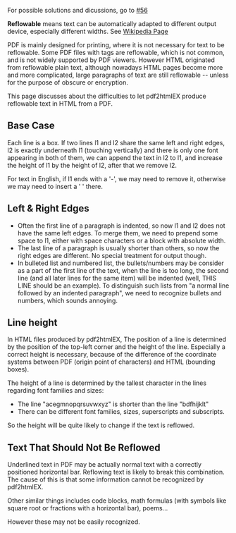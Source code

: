 For possible solutions and dicussions, go to [#56](https://github.com/coolwanglu/pdf2htmlEX/issues/56)

**Reflowable** means text can be automatically adapted to different output device, especially different widths. See [Wikipedia Page](http://en.wikipedia.org/wiki/Reflowable_document)

PDF is mainly designed for printing, where it is not necessary for text to be reflowable. Some PDF files with tags are reflowable, which is not common, and is not widely supported by PDF viewers. However HTML originated from reflowable plain text, although nowadays HTML pages become more and more complicated, large paragraphs of text are still reflowable -- unless for the purpose of obscure or encryption.

This page discusses about the difficulties to let pdf2htmlEX produce reflowable text in HTML from a PDF.

## Base Case

Each line is a box. If two lines l1 and l2 share the same left and right edges, l2 is exactly underneath l1 (touching vertically) and there is only one font appearing in both of them, we can append the text in l2 to l1, and increase the height of l1 by the height of l2, after that we remove l2.

For text in English, if l1 ends with a '-', we may need to remove it, otherwise we may need to insert a ' ' there.

## Left & Right Edges

 - Often the first line of a paragraph is indented, so now l1 and l2 does not have the same left edges. To merge them, we need to prepend some space to l1, either with space characters or a block with absolute width.
 - The last line of a paragraph is usually shorter than others, so now the right edges are different. No special treatment for output though.
 - In bulleted list and numbered list, the bullets/numbers may be consider as a part of the first line of the text, when the line is too long, the second line (and all later lines for the same item) will be indented (well, THIS LINE should be an example). To distinguish such lists from "a normal line followed by an indented paragraph", we need to recognize bullets and numbers, which sounds annoying.

## Line height

In HTML files produced by pdf2htmlEX, The position of a line is determined by the position of the top-left corner and the height of the line. Especially a correct height is necessary, because of the difference of the coordinate systems between PDF (origin point of characters) and HTML (bounding boxes).

The height of a line is determined by the tallest character in the lines regarding font families and sizes:

 - The line "acegmnopqrsuvwxyz" is shorter than the line "bdfhijklt"
 - There can be different font families, sizes, superscripts and subscripts.

So the height will be quite likely to change if the text is reflowed.

## Text That Should Not Be Reflowed

Underlined text in PDF may be actually normal text with a correctly positioned horizontal bar. Reflowing text is likely to break this combination. The cause of this is that some information cannot be recognized by pdf2htmlEX. 

Other similar things includes code blocks, math formulas (with symbols like square root or fractions with a horizontal bar), poems...

However these may not be easily recognized.

